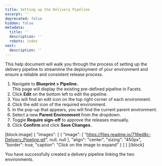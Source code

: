 ```yaml
---
title: Setting up the Delivery Pipeline
excerpt: ''
deprecated: false
hidden: false
metadata:
  title: ''
  description: ''
  robots: index
next:
  description: ''
---
```

This help document will walk you through the process of setting up the delivery pipeline to streamline the deployment of your environment and ensure a reliable and consistent release process.

1. Navigate to **Blueprint > Pipeline.**  
   This page will display the existing pre-defined pipeline in Facets.
2. Click **Edit** on the bottom left to edit the pipeline.
3. You will find an edit icon on the top right corner of each environment.
4. Click the edit icon of the required environment.
5. In the pop-up that appears, you will find the current parent environment.
6. Select a new **Parent Environment** from the dropdown.
7. Toggle **Require sign-off** to approve the releases manually.
8. Click **Confirm** and click **Save Changes.**

[block:image]
{
  "images": [
    {
      "image": [
        "https://files.readme.io/716ed8c-Delivery_Pipeline.gif",
        null,
        null
      ],
      "align": "center",
      "sizing": "450px",
      "border": true,
      "caption": "Click on the image to expand"
    }
  ]
}
[/block]

You have successfully created a delivery pipeline linking the two environments.